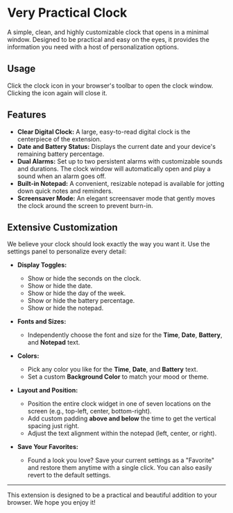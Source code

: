 # Very Practical Clock

A simple, clean, and highly customizable clock that opens in a minimal window. Designed to be practical and easy on the eyes, it provides the information you need with a host of personalization options.

## Usage

Click the clock icon in your browser's toolbar to open the clock window. Clicking the icon again will close it.

## Features

- **Clear Digital Clock:** A large, easy-to-read digital clock is the centerpiece of the extension.
- **Date and Battery Status:** Displays the current date and your device's remaining battery percentage.
- **Dual Alarms:** Set up to two persistent alarms with customizable sounds and durations. The clock window will automatically open and play a sound when an alarm goes off.
- **Built-in Notepad:** A convenient, resizable notepad is available for jotting down quick notes and reminders.
- **Screensaver Mode:** An elegant screensaver mode that gently moves the clock around the screen to prevent burn-in.

## Extensive Customization

We believe your clock should look exactly the way you want it. Use the settings panel to personalize every detail:

- **Display Toggles:**
    - Show or hide the seconds on the clock.
    - Show or hide the date.
    - Show or hide the day of the week.
    - Show or hide the battery percentage.
    - Show or hide the notepad.

- **Fonts and Sizes:**
    - Independently choose the font and size for the **Time**, **Date**, **Battery**, and **Notepad** text.

- **Colors:**
    - Pick any color you like for the **Time**, **Date**, and **Battery** text.
    - Set a custom **Background Color** to match your mood or theme.

- **Layout and Position:**
    - Position the entire clock widget in one of seven locations on the screen (e.g., top-left, center, bottom-right).
    - Add custom padding **above and below** the time to get the vertical spacing just right.
    - Adjust the text alignment within the notepad (left, center, or right).

- **Save Your Favorites:**
    - Found a look you love? Save your current settings as a "Favorite" and restore them anytime with a single click. You can also easily revert to the default settings.

---
This extension is designed to be a practical and beautiful addition to your browser. We hope you enjoy it!
